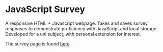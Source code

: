 # JavaScript Survey
A responsive HTML + Javascript webpage. Takes and saves survey responses to demonstrate proficiency with JavaScript and local storage.
Developed for a uni subject, with personal extension for interest.

The survey page is found [here](survey.html)
